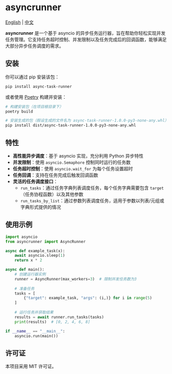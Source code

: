 # asyncrunner

[English](README.md) | [中文](README_zh.md)

**asyncrunner** 是一个基于 asyncio 的异步任务运行器，旨在帮助你轻松实现并发任务管理。它支持任务超时控制、并发限制以及任务完成后的回调函数，能够满足大部分异步任务调度的需求。

## 安装

你可以通过 pip 安装该包：

```bash
pip install async-task-runner
```

或者使用 [Poetry](https://python-poetry.org/) 构建并安装：

```bash
# 构建安装包（在项目根目录下）
poetry build

# 安装生成的包（假设生成的文件名为 async-task-runner-1.0.0-py3-none-any.whl）
pip install dist/async-task-runner-1.0.0-py3-none-any.whl
```

## 特性

- **高性能异步调度**：基于 asyncio 实现，充分利用 Python 异步特性
- **并发限制**：使用 `asyncio.Semaphore` 控制同时运行的任务数
- **任务超时控制**：使用 `asyncio.wait_for` 为每个任务设置超时
- **任务回调**：支持在任务完成后触发回调函数
- **灵活的任务调度接口**：
    - `run_tasks`：通过任务字典列表调度任务，每个任务字典需要包含 `target`（任务协程函数）以及其他参数
    - `run_tasks_by_list`：通过参数列表调度任务，适用于参数以列表/元组或字典形式提供的情况

## 使用示例

```python
import asyncio
from asyncrunner import AsyncRunner

async def example_task(x):
    await asyncio.sleep(1)
    return x * 2

async def main():
    # 创建运行器实例
    runner = AsyncRunner(max_workers=3)  # 限制并发任务数为3
    
    # 准备任务
    tasks = [
        {"target": example_task, "args": (i,)} for i in range(5)
    ]
    
    # 运行任务并获取结果
    results = await runner.run_tasks(tasks)
    print(results)  # [0, 2, 4, 6, 8]

if __name__ == "__main__":
    asyncio.run(main())
```

## 许可证

本项目采用 MIT 许可证。 